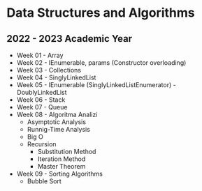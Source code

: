 # Data Structures and Algorithms
## 2022 - 2023 Academic Year

* Week 01 - Array
* Week 02 - IEnumerable, params (Constructor overloading)
* Week 03 - Collections
* Week 04 - SinglyLinkedList
* Week 05 - IEnumerable (SinglyLinkedListEnumerator) - DoublyLinkedList
* Week 06 - Stack
* Week 07 - Queue
* Week 08 - Algoritma Analizi
    - Asymptotic Analysis
    - Runnig-Time Analysis 
    - Big O
    - Recursion
        - Substitution Method
        - Iteration Method
        - Master Theorem
* Week 09 - Sorting Algorithms
    - Bubble Sort